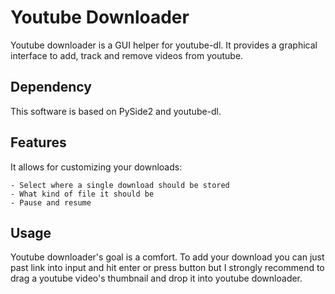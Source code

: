 # Youtube Downloader

Youtube downloader is a GUI helper for youtube-dl. It provides a graphical interface to add, track and remove videos from youtube. 

## Dependency

This software is based on PySide2 and youtube-dl.

## Features

It allows for customizing your downloads:

	- Select where a single download should be stored
	- What kind of file it should be
	- Pause and resume 

## Usage

Youtube downloader's goal is a comfort. To add your download you can just past link into input and hit enter or press button but I strongly recommend to drag a youtube video's thumbnail and drop it into youtube downloader.
